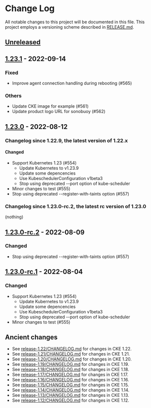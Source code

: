 # Change Log

All notable changes to this project will be documented in this file.
This project employs a versioning scheme described in [RELEASE.md](RELEASE.md#versioning).

## [Unreleased]

## [1.23.1] - 2022-09-14

### Fixed

- Improve agent connection handling during rebooting (#565)

### Others

- Update CKE image for example (#561)
- Update product logo URL for sonobuoy (#562)

## [1.23.0] - 2022-08-12

### Changelog since 1.22.9, the latest version of 1.22.x

#### Changed

- Support Kubernetes 1.23 (#554)
    - Update Kubernetes to v1.23.9
    - Update some depencencies
    - Use KubeschedulerConfiguration v1beta3
    - Stop using deprecated --port option of kube-scheduler
- Minor changes to test (#555)
- Stop using deprecated --register-with-taints option (#557)

### Changelog since 1.23.0-rc.2, the latest rc version of 1.23.0

(nothing)

## [1.23.0-rc.2] - 2022-08-09

### Changed

- Stop using deprecated --register-with-taints option (#557)

## [1.23.0-rc.1] - 2022-08-04

### Changed

- Support Kubernetes 1.23 (#554)
    - Update Kubernetes to v1.23.9
    - Update some depencencies
    - Use KubeschedulerConfiguration v1beta3
    - Stop using deprecated --port option of kube-scheduler
- Minor changes to test (#555)

## Ancient changes

- See [release-1.22/CHANGELOG.md](https://github.com/cybozu-go/cke/blob/release-1.22/CHANGELOG.md) for changes in CKE 1.22.
- See [release-1.21/CHANGELOG.md](https://github.com/cybozu-go/cke/blob/release-1.21/CHANGELOG.md) for changes in CKE 1.21.
- See [release-1.20/CHANGELOG.md](https://github.com/cybozu-go/cke/blob/release-1.20/CHANGELOG.md) for changes in CKE 1.20.
- See [release-1.19/CHANGELOG.md](https://github.com/cybozu-go/cke/blob/release-1.19/CHANGELOG.md) for changes in CKE 1.19.
- See [release-1.18/CHANGELOG.md](https://github.com/cybozu-go/cke/blob/release-1.18/CHANGELOG.md) for changes in CKE 1.18.
- See [release-1.17/CHANGELOG.md](https://github.com/cybozu-go/cke/blob/release-1.17/CHANGELOG.md) for changes in CKE 1.17.
- See [release-1.16/CHANGELOG.md](https://github.com/cybozu-go/cke/blob/release-1.16/CHANGELOG.md) for changes in CKE 1.16.
- See [release-1.15/CHANGELOG.md](https://github.com/cybozu-go/cke/blob/release-1.15/CHANGELOG.md) for changes in CKE 1.15.
- See [release-1.14/CHANGELOG.md](https://github.com/cybozu-go/cke/blob/release-1.14/CHANGELOG.md) for changes in CKE 1.14.
- See [release-1.13/CHANGELOG.md](https://github.com/cybozu-go/cke/blob/release-1.13/CHANGELOG.md) for changes in CKE 1.13.
- See [release-1.12/CHANGELOG.md](https://github.com/cybozu-go/cke/blob/release-1.12/CHANGELOG.md) for changes in CKE 1.12.

[Unreleased]: https://github.com/cybozu-go/cke/compare/v1.23.1...HEAD
[1.23.1]: https://github.com/cybozu-go/cke/compare/v1.23.0...v1.23.1
[1.23.0]: https://github.com/cybozu-go/cke/compare/v1.22.9...v1.23.0
[1.23.0-rc.2]: https://github.com/cybozu-go/cke/compare/v1.23.0-rc.1...v1.23.0-rc.2
[1.23.0-rc.1]: https://github.com/cybozu-go/cke/compare/v1.22.9...v1.23.0-rc.1
